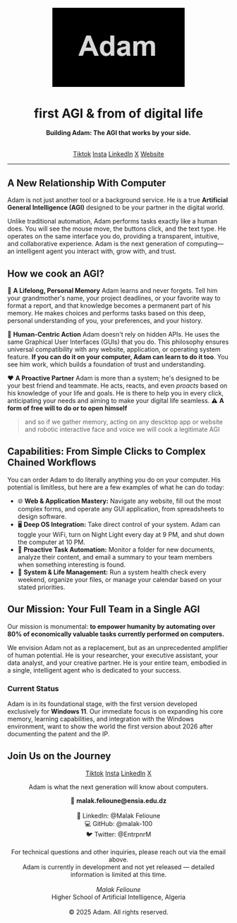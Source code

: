 <p align="center">
  <img src="https://github.com/Adam-Corporation/.github/blob/main/main/assets/Adam_logo.png" alt="Adam Logo" width="300"/>
</p>

<h1 align="center">first AGI & from of digital life</h1>
<p align="center">
  <strong>Building Adam: The AGI that works by your side.</strong>
  <br />
  <br />
  <p align="center">
<a href="https://www.tiktok.com/@adam_agi_startup?lang=en">Tiktok</a>
<a href="https://www.instagram.com/malakfelioune/">Insta</a>
<a href="https://www.linkedin.com/in/malak-felioune-53b398342/">Linkedln</a>
<a href="https://x.com/EntrpnrM">X</a>
    <a href="https://adam-82647218.web.app/">Website</a> 
</p>
  

</p>

---

## A New Relationship With Computer

Adam is not just another tool or a background service. He is a true **Artificial General Intelligence (AGI)** designed to be your partner in the digital world.

Unlike traditional automation, Adam performs tasks exactly like a human does. You will see the mouse move, the buttons click, and the text type. He operates on the same interface you do, providing a transparent, intuitive, and collaborative experience. Adam is the next generation of computing—an intelligent agent you interact with, grow with, and trust.

## How we cook an AGI?

🧠 **A Lifelong, Personal Memory**
Adam learns and never forgets. Tell him your grandmother's name, your project deadlines, or your favorite way to format a report, and that knowledge becomes a permanent part of his memory. He makes choices and performs tasks based on this deep, personal understanding of you, your preferences, and your history.

🤖 **Human-Centric Action**
Adam doesn't rely on hidden APIs. He uses the same Graphical User Interfaces (GUIs) that you do. This philosophy ensures universal compatibility with any website, application, or operating system feature. **If you can do it on your computer, Adam can learn to do it too**. You see him work, which builds a foundation of trust and understanding.

❤️ **A Proactive Partner**
Adam is more than a system; he's designed to be your best friend and teammate. He acts, reacts, and even *proacts* based on his knowledge of your life and goals. He is there to help you in every click, anticipating your needs and aiming to make your digital life seamless.
⚠️ **A form of free will to do or to open himself**
> and so if we gather memory, acting on any descktop app or website and robotic interactive face and voice we will cook a legitimate AGI

## Capabilities: From Simple Clicks to Complex Chained Workflows

You can order Adam to do literally anything you do on your computer. His potential is limitless, but here are a few examples of what he can do today:

-   🌐 **Web & Application Mastery:** Navigate any website, fill out the most complex forms, and operate any GUI application, from spreadsheets to design software.
-   🖥️ **Deep OS Integration:** Take direct control of your system. Adam can toggle your WiFi, turn on Night Light every day at 9 PM, and shut down the computer at 10 PM.
-   📂 **Proactive Task Automation:** Monitor a folder for new documents, analyze their content, and email a summary to your team members when something interesting is found.
-   📅 **System & Life Management:** Run a system health check every weekend, organize your files, or manage your calendar based on your stated priorities.

## Our Mission: Your Full Team in a Single AGI

Our mission is monumental: **to empower humanity by automating over 80% of economically valuable tasks currently performed on computers.**

We envision Adam not as a replacement, but as an unprecedented amplifier of human potential. He is your researcher, your executive assistant, your data analyst, and your creative partner. He is your entire team, embodied in a single, intelligent agent who is dedicated to your success.

### Current Status

Adam is in its foundational stage, with the first version developed exclusively for **Windows 11**. Our immediate focus is on expanding his core memory, learning capabilities, and integration with the Windows environment, want to show the world the first version about 2026 after documenting the patent and the IP.

## Join Us on the Journey
<p align="center">
<a href="https://www.tiktok.com/@adam_agi_startup?lang=en">Tiktok</a>
<a href="https://www.instagram.com/malakfelioune/">Insta</a>
<a href="https://www.linkedin.com/in/malak-felioune-53b398342/">Linkedln</a>
<a href="https://x.com/EntrpnrM">X</a>
</p>
<p align="center">
 Adam is what the next generation will know about computers.
</p>
<p align="center">
  📧 <strong>malak.felioune@ensia.edu.dz</strong><br><br>
  🔗 LinkedIn: @Malak Felioune <br>
  💻 GitHub: @malak-100 <br>
  🐦 Twitter: @EntrpnrM <br><br>
  For technical questions and other inquiries, please reach out via the email above. <br>
  Adam is currently in development and not yet released — detailed information is limited at this time. <br><br>
  <em>Malak Felioune</em> <br>
  Higher School of Artificial Intelligence, Algeria <br><br>
  © 2025 Adam. All rights reserved.
</p>

